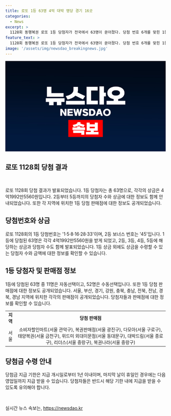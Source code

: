 ```yaml
---
title: 로또 1등 63명 4억 대박 명당 경기 16곳
categories:
  - News
excerpt: >
  1128회 동행복권 로또 1등 당첨자가 전국에서 63명이 쏟아졌다. 당첨 번호 6개를 맞힌 1등은 총 63명으로, 4억1992만5560원 수령. 2등은 77명, 5개 번호를 맞힌 3등은 2987명, 4개 번호는 15만3592명이 수령했으며, 3개 당첨자는 254만5750명. 1등 판매점은 서울 영등포구, 부산 동구, 사하구, 대구 중구, 경기 등 전국에 분포돼 있다. 1등 당첨자 63명 중 11명이 자동선택이고, 당첨금 지급 기한은 1년 이내로 설정돼 있다.
feature_text: >
  1128회 동행복권 로또 1등 당첨자가 전국에서 63명이 쏟아졌다. 당첨 번호 6개를 맞힌 1등은 총 63명으로, 4억1992만5560원 수령. 2등은 77명, 5개 번호를 맞힌 3등은 2987명, 4개 번호는 15만3592명이 수령했으며, 3개 당첨자는 254만5750명. 1등 판매점은 서울 영등포구, 부산 동구, 사하구, 대구 중구, 경기 등 전국에 분포돼 있다. 1등 당첨자 63명 중 11명이 자동선택이고, 당첨금 지급 기한은 1년 이내로 설정돼 있다.
image: '/assets/img/newsdao_breakingnews.jpg'
---
```


<p><img src="/assets/img/newsdao_breakingnews.jpg" alt="ontimetimes 속보" /></p>

<h2 data-ke-size="size26">로또 1128회 당첨 결과</h2>

<p data-ke-size="size16">&nbsp;</p>

<p>로또 1128회 당첨 결과가 발표되었습니다. 1등 당첨자는 총 63명으로, 각각의 상금은 4억1992만5560원입니다. 2등부터 5등까지의 당첨자 수와 상금에 대한 정보도 함께 안내되었습니다. 또한 각 지역에 위치한 1등 당첨 판매점에 대한 정보도 공개되었습니다.</p>

<h2 data-ke-size="size26">당첨번호와 상금</h2>

<p>로또 1128회의 1등 당첨번호는 '1·5·8·16·28·33'이며, 2등 보너스 번호는 '45'입니다. 1등에 당첨된 63명은 각각 4억1992만5560원을 받게 되었고, 2등, 3등, 4등, 5등에 해당하는 상금과 당첨자 수도 함께 발표되었습니다. 1등 상금 외에도 상금을 수령할 수 있는 당첨자 수와 금액에 대한 정보를 확인할 수 있습니다.</p>

<h2 data-ke-size="size26">1등 당첨자 및 판매점 정보</h2>

<p>1등에 당첨된 63명 중 11명은 자동선택이고, 52명은 수동선택입니다. 또한 1등 당첨 판매점에 대한 정보도 공개되었습니다. 서울, 부산, 경기, 강원, 충북, 충남, 전북, 전남, 경북, 경남 지역에 위치한 각각의 판매점이 공개되었습니다. 당첨자들과 판매점에 대한 정보를 확인할 수 있습니다.</p>

<table>
    <tbody>
        <tr>
            <td style="text-align: center; height: 17px;"><b>지역</b></td>
            <td style="text-align: center; height: 17px;"><b>당첨 판매점</b></td>
        </tr>
        <tr>
            <td style="text-align: center; height: 17px;">서울</td>
            <td style="text-align: center; height: 17px;">소비자할인마트(서울 관악구), 복권판매점(서울 광진구), 다모아(서울 구로구), 태양복권(서울 금천구), 위드미 외대이문점(서울 동대문구), 대박드림(서울 종로구), 리더스(서울 중랑구), 복권나라(서울 중랑구)</td>
        </tr>
        <!-- 나머지 지역에 대한 정보도 유사하게 작성 -->
    </tbody>
</table>

<h2 data-ke-size="size26">당첨금 수령 안내</h2>

<p>당첨금 지급 기한은 지급 개시일로부터 1년 이내이며, 마지막 날이 휴일인 경우에는 다음 영업일까지 지급 받을 수 있습니다. 당첨자들은 반드시 해당 기한 내에 지급을 받을 수 있도록 유의해야 합니다.</p>

<p data-ke-size="size16">&nbsp;</p>
실시간 뉴스 속보는, <a href="https://newsdao.kr" rel="dofollow">https://newsdao.kr</a>


